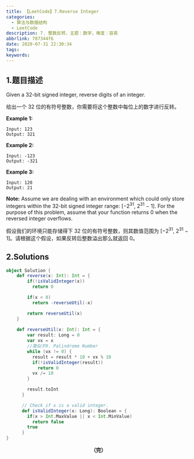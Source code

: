 ```yaml
---
title: 【LeetCode】7.Reverse Integer
categories:
  - 算法与数据结构
  - LeetCode
description: 7. 整数反转，主题：数学，难度：容易
abbrlink: 787344f6
date: 2020-07-31 22:30:34
tags:
keywords:
---
```


## 1.题目描述

Given a 32-bit signed integer, reverse digits of an integer.

给出一个 32 位的有符号整数，你需要将这个整数中每位上的数字进行反转。

**Example 1:**

```
Input: 123
Output: 321
```

**Example 2:**

```
Input: -123
Output: -321
```

**Example 3:**

```
Input: 120
Output: 21
```

**Note:**
Assume we are dealing with an environment which could only store integers within the 32-bit signed integer range: [−2<sup>31</sup>, 2<sup>31</sup> − 1]. For the purpose of this problem, assume that your function returns 0 when the reversed integer overflows.

假设我们的环境只能存储得下 32 位的有符号整数，则其数值范围为 [−2<sup>31</sup>, 2<sup>31</sup> − 1]。请根据这个假设，如果反转后整数溢出那么就返回 0。

## 2.Solutions

~~~scala
object Solution {
    def reverse(x: Int): Int = {
        if(!isValidInteger(x))
          return 0

        if(x < 0)
          return -reverseUtil(-x)

        return reverseUtil(x)
    }
    
    def reverseUtil(x: Int): Int = {
        var result: Long = 0
        var vx = x
		//类似于9. Palindrome Number
        while (vx != 0) {
          result = result * 10 + vx % 10
          if(!isValidInteger(result))
            return 0
          vx /= 10
        }

        result.toInt
      }

      // Check if x is a valid integer.
      def isValidInteger(x: Long): Boolean = {
        if(x > Int.MaxValue || x < Int.MinValue)
          return false
        true
      }
}
~~~

<center><font style="font-weight:bold">（完）</font></center>

